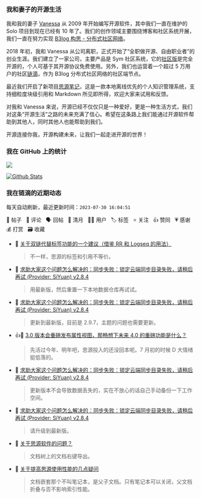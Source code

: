 ### 我和妻子的开源生活

我和我的妻子 [Vanessa](https://github.com/Vanessa219) 从 2009 年开始编写开源软件，其中我们一直在维护的 Solo 项目到现在已经有 10 年了。我们的创作领域主要围绕博客和社区系统开展，我们一直在努力实现 [B3log 构思 - 分布式社区网络](https://ld246.com/article/1546941897596)。

2018 年初，我和 Vanessa 从公司离职，正式开始了“全职做开源、自由职业者”的创业生涯。我们建立了一家公司，主要产品是 Sym 社区系统，它的[社区版](https://github.com/88250/symphony)是完全开源的，个人可基于其开源协议免费使用。另外，我们也运营着一个超过 5 万用户的社区[链滴](https://ld246.com)，作为 B3log 分布式社区网络的社区端节点。

最近我们开启了新项目[思源笔记](https://github.com/siyuan-note/siyuan)，这是一款本地离线优先的个人知识管理系统，支持细粒度块级引用和 Markdown 所见即所得，欢迎大家来试用和反馈。

对我和 Vanessa 来说，开源已经不仅仅只是一种爱好，更是一种生活方式，我们对这条“开源生活”之路的未来充满了信心。希望在这条路上我们能通过开源软件帮助到其他人，同时其他人也能帮助到我们。

开源连接你我，开源构建未来，让我们一起走进开源的世界！

### 我在 GitHub 上的统计

<a title="Hits" target="_blank" href="https://github.com/88250/88250"><img src="https://hits.b3log.org/88250/88250.svg"></a>

[![Github Stats](https://github-readme-stats.vercel.app/api?username=88250&theme=tokyonight&show_icons=true)](https://github.com/88250)

<!--events start -->

### 我在链滴的近期动态

每天自动刷新，最近更新时间：`2023-07-30 16:04:51`

📝 帖子 &nbsp; 💬 评论 &nbsp; 🗣 回帖 &nbsp; 🌙 清月 &nbsp; 👨‍💻 用户 &nbsp; 🏷️ 标签 &nbsp; ⭐️ 关注 &nbsp; 👍 赞同 &nbsp; 💗 感谢 &nbsp; 💰 打赏 &nbsp; 🗃 收藏

* 💬 [关于双链代替标签功能的一个建议（借鉴 RR 和 Logseq 的用法）](https://ld246.com/article/1690702712149/comment/1690702927618#comments)

  > 不一样，思源的标签和引用不等价。
* 💬 [求助大家这个问题怎么解决的：同步失败：锁定云端同步目录失败，请稍后再试 (Provider: SiYuan) v2.8.4](https://ld246.com/article/1690696227097/comment/1690701508932#comments)

  > 用最新版，然后重置一下本地数据仓库再试试。
* 💬 [求助大家这个问题怎么解决的：同步失败：锁定云端同步目录失败，请稍后再试 (Provider: SiYuan) v2.8.4](https://ld246.com/article/1690696227097/comment/1690700834064#comments)

  > 更新到最新版，目前是 2.9.7，主题的问题也需要更新。
* 👍💬 [3.0 版本会重磅发布属性视图，那畅想下未来 4.0 的重磅功能是什么？](https://ld246.com/article/1690644241880/comment/1690697592823#comments)

  > 先活过今年、明年吧，思源投入的还没回本呢。7 月初的时候 D 大情绪挺低落的。
* 💬 [求助大家这个问题怎么解决的：同步失败：锁定云端同步目录失败，请稍后再试 (Provider: SiYuan) v2.8.4](https://ld246.com/article/1690696227097/comment/1690697360351#comments)

  > 更新版本不会导致数据丢失的，实在不放心的话自己手动备份一下工作空间。
* 💬 [求助大家这个问题怎么解决的：同步失败：锁定云端同步目录失败，请稍后再试 (Provider: SiYuan) v2.8.4](https://ld246.com/article/1690696227097/comment/1690696369938#comments)

  > 请升级到最新版。
* 💬 [关于思源软件的问题？](https://ld246.com/article/1690643025817/comment/1690691385953#comments)

  > 文档树上的文档右键导出。
* 💬 [关于提高思源使用性能的几点疑问](https://ld246.com/article/1690681639748/comment/1690686729271#comments)

  > 文档嵌套那个不叫笔记本，是父子文档。只有笔记本可以关闭，父文档折叠与否不影响索引性能。


<!--events end -->
